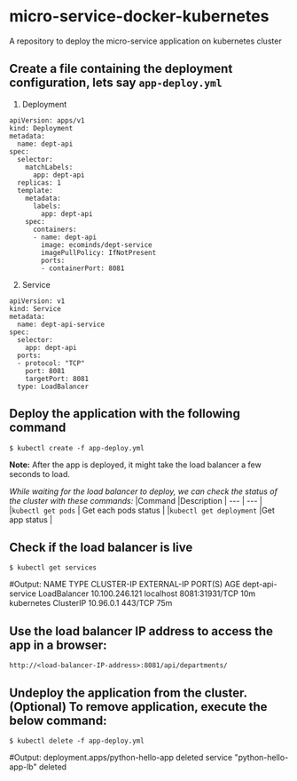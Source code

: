 # micro-service-docker-kubernetes
A repository to deploy the micro-service application on kubernetes cluster

## Create a file containing the deployment configuration, lets say `app-deploy.yml`
1. Deployment
```
apiVersion: apps/v1
kind: Deployment
metadata:
  name: dept-api
spec:
  selector:
    matchLabels:
      app: dept-api
  replicas: 1
  template:
    metadata:
      labels:
        app: dept-api
    spec:
      containers:
      - name: dept-api
        image: ecominds/dept-service
        imagePullPolicy: IfNotPresent
        ports:
        - containerPort: 8081
```

2. Service
```
apiVersion: v1
kind: Service
metadata:
  name: dept-api-service
spec:
  selector:
    app: dept-api
  ports:
  - protocol: "TCP"
    port: 8081
    targetPort: 8081
  type: LoadBalancer
```

## Deploy the application with the following command
```
$ kubectl create -f app-deploy.yml
```
**Note:** After the app is deployed, it might take the load balancer a few seconds to load.

*While waiting for the load balancer to deploy, we can check the status of the cluster with these commands:*
|Command   |Description |
---  |  ---  |        
|`kubectl get pods`	     |     Get each pods status |
|`kubectl get deployment`	  |Get app status |

## Check if the load balancer is live
```
$ kubectl get services
```
#Output:
NAME               TYPE           CLUSTER-IP       EXTERNAL-IP   PORT(S)          AGE
dept-api-service   LoadBalancer   10.100.246.121   localhost     8081:31931/TCP   10m
kubernetes         ClusterIP      10.96.0.1        <none>        443/TCP          75m

## Use the load balancer IP address to access the app in a browser:
```
http://<load-balancer-IP-address>:8081/api/departments/
```

## Undeploy the application from the cluster. (Optional) To remove application, execute the below command:
```
$ kubectl delete -f app-deploy.yml
```
#Output:
deployment.apps/python-hello-app deleted
service "python-hello-app-lb" deleted

